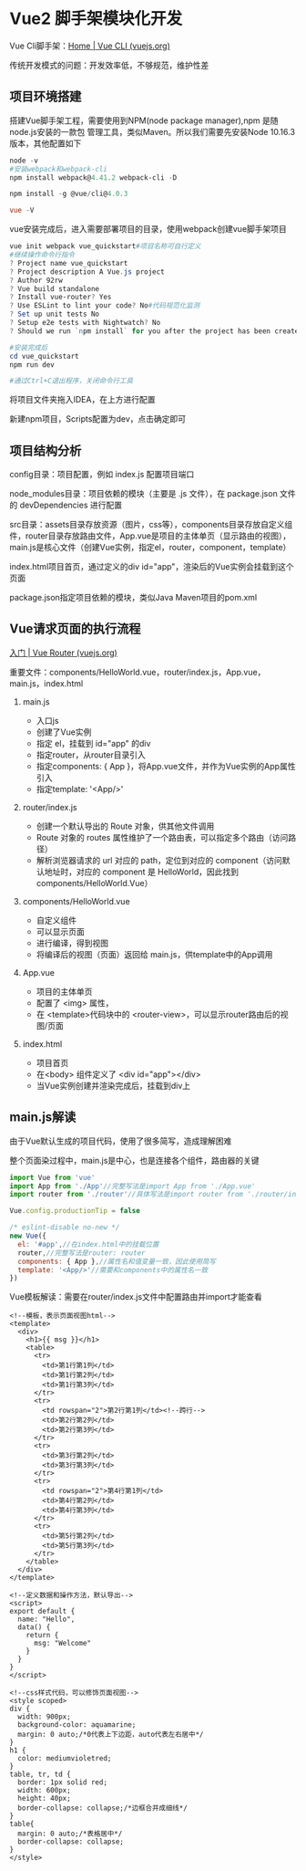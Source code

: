 # Vue2 脚手架模块化开发

Vue Cli脚手架：[Home | Vue CLI (vuejs.org)](https://cli.vuejs.org/zh/)

传统开发模式的问题：开发效率低，不够规范，维护性差

## 项目环境搭建

搭建Vue脚手架工程，需要使用到NPM(node package manager),npm 是随node.js安装的一款包
管理工具，类似Maven。所以我们需要先安装Node 10.16.3版本，其他配置如下

```powershell
node -v
#安装webpack和webpack-cli
npm install webpack@4.41.2 webpack-cli -D

npm install -g @vue/cli@4.0.3

vue -V
```

vue安装完成后，进入需要部署项目的目录，使用webpack创建vue脚手架项目

```powershell
vue init webpack vue_quickstart#项目名称可自行定义
#继续操作命令行指令
? Project name vue_quickstart
? Project description A Vue.js project
? Author 92rw
? Vue build standalone
? Install vue-router? Yes
? Use ESLint to lint your code? No#代码规范化监测
? Set up unit tests No
? Setup e2e tests with Nightwatch? No
? Should we run `npm install` for you after the project has been created? (recommended) npm

#安装完成后
cd vue_quickstart
npm run dev

#通过Ctrl+C退出程序，关闭命令行工具
```

将项目文件夹拖入IDEA，在上方进行配置

新建npm项目，Scripts配置为dev，点击确定即可

## 项目结构分析

config目录：项目配置，例如 index.js 配置项目端口

node_modules目录：项目依赖的模块（主要是 .js 文件），在 package.json 文件的 devDependencies 进行配置

src目录：assets目录存放资源（图片，css等），components目录存放自定义组件，router目录存放路由文件，App.vue是项目的主体单页（显示路由的视图），main.js是核心文件（创建Vue实例，指定el，router，component，template）

index.html项目首页，通过定义的div id="app"，渲染后的Vue实例会挂载到这个页面

package.json指定项目依赖的模块，类似Java Maven项目的pom.xml

## Vue请求页面的执行流程

[入门 | Vue Router (vuejs.org)](https://router.vuejs.org/zh/guide/)

重要文件：components/HelloWorld.vue，router/index.js，App.vue，main.js，index.html

1. main.js
   * 入口js
   * 创建了Vue实例
   * 指定 el，挂载到 id="app" 的div
   * 指定router，从router目录引入
   * 指定components: { App }，将App.vue文件，并作为Vue实例的App属性引入
   * 指定template: '&lt;App/>'
2. router/index.js
   * 创建一个默认导出的 Route 对象，供其他文件调用
   * Route 对象的 routes 属性维护了一个路由表，可以指定多个路由（访问路径）
   * 解析浏览器请求的 url 对应的 path，定位到对应的 component（访问默认地址时，对应的 component 是 HelloWorld，因此找到 components/HelloWorld.Vue）
3. components/HelloWorld.vue
   * 自定义组件
   * 可以显示页面
   * 进行编译，得到视图
   * 将编译后的视图（页面）返回给 main.js，供template中的App调用

4. App.vue
   * 项目的主体单页
   * 配置了 &lt;img> 属性，
   * 在 &lt;template>代码块中的 &lt;router-view>，可以显示router路由后的视图/页面
   
5. index.html
   * 项目首页
   * 在&lt;body> 组件定义了 &lt;div id="app">&lt;/div>
   * 当Vue实例创建并渲染完成后，挂载到div上

## main.js解读

由于Vue默认生成的项目代码，使用了很多简写，造成理解困难

整个页面染过程中，main.js是中心，也是连接各个组件，路由器的关键

```js
import Vue from 'vue'
import App from './App'//完整写法是import App from './App.vue'
import router from './router'//具体写法是import router from './router/index.js'

Vue.config.productionTip = false

/* eslint-disable no-new */
new Vue({
  el: '#app',//在index.html中的挂载位置
  router,//完整写法是router: router
  components: { App },//属性名和值变量一致，因此使用简写
  template: '<App/>'//需要和components中的属性名一致
})

```

Vue模板解读：需要在router/index.js文件中配置路由并import才能查看

```vue
<!--模板，表示页面视图html-->
<template>
  <div>
    <h1>{{ msg }}</h1>
    <table>
      <tr>
        <td>第1行第1列</td>
        <td>第1行第2列</td>
        <td>第1行第3列</td>
      </tr>
      <tr>
        <td rowspan="2">第2行第1列</td><!--跨行-->
        <td>第2行第2列</td>
        <td>第2行第3列</td>
      </tr>
      <tr>
        <td>第3行第2列</td>
        <td>第3行第3列</td>
      </tr>
      <tr>
        <td rowspan="2">第4行第1列</td>
        <td>第4行第2列</td>
        <td>第4行第3列</td>
      </tr>
      <tr>
        <td>第5行第2列</td>
        <td>第5行第3列</td>
      </tr>
    </table>
  </div>
</template>

<!--定义数据和操作方法，默认导出-->
<script>
export default {
  name: "Hello",
  data() {
    return {
      msg: "Welcome"
    }
  }
}
</script>

<!--css样式代码，可以修饰页面视图-->
<style scoped>
div {
  width: 900px;
  background-color: aquamarine;
  margin: 0 auto;/*0代表上下边距，auto代表左右居中*/
}
h1 {
  color: mediumvioletred;
}
table, tr, td {
  border: 1px solid red;
  width: 600px;
  height: 40px;
  border-collapse: collapse;/*边框合并成细线*/
}
table{
  margin: 0 auto;/*表格居中*/
  border-collapse: collapse;
}
</style>

```

